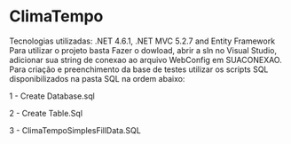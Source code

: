 # ClimaTempo

Tecnologias utilizadas: .NET 4.6.1, .NET MVC 5.2.7 and Entity Framework
Para utilizar o projeto basta Fazer o dowload, abrir a sln no Visual Studio, adicionar sua string de conexao ao arquivo WebConfig em SUACONEXAO.  
Para criação e preenchimento da base de testes utilizar os scripts SQL disponibilizados na pasta SQL na ordem abaixo:

1 - Create Database.sql

2 - Create Table.Sql

3 - ClimaTempoSimplesFillData.SQL
